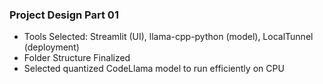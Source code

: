 ### Project Design Part 01

- Tools Selected: Streamlit (UI), llama-cpp-python (model), LocalTunnel (deployment)
- Folder Structure Finalized
- Selected quantized CodeLlama model to run efficiently on CPU
